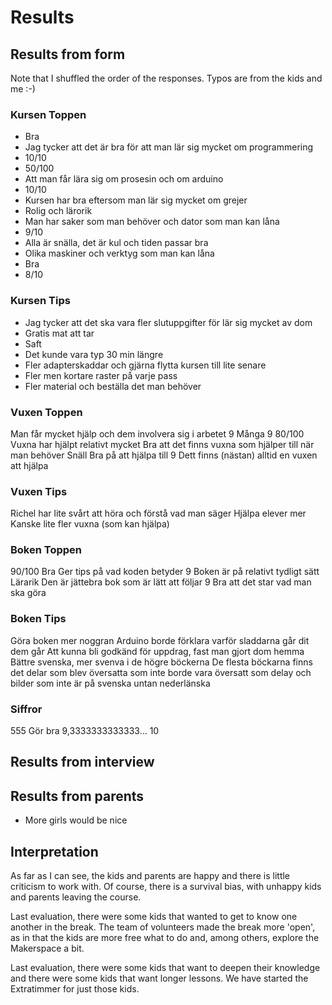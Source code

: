# Results

## Results from form

Note that I shuffled the order of the responses. Typos are from the kids
and me :-)

### Kursen Toppen

 * Bra
 * Jag tycker att det är bra för att man lär sig mycket om programmering
 * 10/10
 * 50/100
 * Att man får lära sig om prosesin och om arduino
 * 10/10
 * Kursen har bra eftersom man lär sig mycket om grejer
 * Rolig och lärorik
 * Man har saker som man behöver och dator som man kan låna
 * 9/10
 * Alla är snälla, det är kul och tiden passar bra
 * Olika maskiner och verktyg som man kan låna
 * Bra
 * 8/10

### Kursen Tips

 * Jag tycker att det ska vara fler slutuppgifter för lär sig mycket av dom
 * Gratis mat att tar
 * Saft
 * Det kunde vara typ 30 min längre
 * Fler adapterskaddar och gjärna flytta kursen till lite senare
 * Fler men kortare raster på varje pass
 * Fler material och beställa det man behöver

### Vuxen Toppen

Man får mycket hjälp och dem involvera sig i arbetet
9
Många
9
80/100
Vuxna har hjälpt relativt mycket
Bra att det finns vuxna som hjälper till när man behöver
Snäll
Bra på att hjälpa till
9
Dett finns (nästan) alltid en vuxen att hjälpa

### Vuxen Tips

Richel har lite svårt att höra och förstå vad man säger
Hjälpa elever mer
Kanske lite fler vuxna (som kan hjälpa)

### Boken Toppen

90/100
Bra
Ger tips på vad koden betyder
9
Boken är på relativt tydligt sätt
Lärarik
Den är jättebra bok som är lätt att följar
9
Bra att det star vad man ska göra

### Boken Tips

Göra boken mer noggran
Arduino borde förklara varför sladdarna går dit dem går
Att kunna bli godkänd för uppdrag, fast man gjort dom hemma
Bättre svenska, mer svenva i de högre böckerna
De flesta böckarna finns det delar som blev översatta som inte borde vara översatt som delay och bilder som inte är på svenska untan nederlänska

### Siffror

555
Gör bra
9,3333333333333...
10

## Results from interview



## Results from parents

 * More girls would be nice

## Interpretation

As far as I can see, the kids and parents are happy
and there is little criticism to work with.
Of course, there is a survival bias, with unhappy kids
and parents leaving the course.

Last evaluation, there were some kids that wanted 
to get to know one another in the break.
The team of volunteers made the break more 'open', as in
that the kids are more free what to do and, among others, explore
the Makerspace a bit.

Last evaluation, there were some kids that want to deepen their knowledge
and there were some kids that want longer lessons.
We have started the Extratimmer for just those kids.
